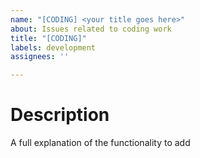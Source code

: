 ```yaml
---
name: "[CODING] <your title goes here>"
about: Issues related to coding work
title: "[CODING]"
labels: development
assignees: ''

---
```


# Description
A full explanation of the functionality to add
